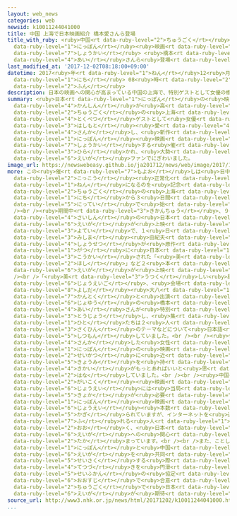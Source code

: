 ```yaml
---
layout: web_news
categories: web
newsid: k10011244041000
title: 中国 上海で日本映画紹介 橋本愛さんら登場
title_with_ruby: <ruby>中国<rt data-ruby-level="2">ちゅうごく</rt></ruby> <ruby>上海<rt data-ruby-level="8">しゃんはい</rt></ruby>で<ruby>日本<rt
  data-ruby-level="1">にっぽん</rt></ruby><ruby>映画<rt data-ruby-level="6">えいが</rt></ruby><ruby>紹介<rt
  data-ruby-level="7">しょうかい</rt></ruby> <ruby>橋本<rt data-ruby-level="3">はしもと</rt></ruby><ruby>愛<rt
  data-ruby-level="4">あい</rt></ruby>さんら<ruby>登場<rt data-ruby-level="3">とうじょう</rt></ruby>
last_modified_at: '2017-12-02T08:18:00+09:00'
datetime: 2017<ruby>年<rt data-ruby-level="1">ねん</rt></ruby>12<ruby>月<rt data-ruby-level="1">がつ</rt></ruby>02<ruby>日<rt
  data-ruby-level="1">にち</rt></ruby> 08<ruby>時<rt data-ruby-level="2">じ</rt></ruby>18<ruby>分<rt
  data-ruby-level="2">ふん</rt></ruby>
description: 日本の映画への関心が高まっている中国の上海で、特別ゲストとして女優の橋本愛さんが参加し、新作の日本映画を紹介する催しが開かれ、大勢の映画ファンでにぎわいました。
summary: <ruby>日本<rt data-ruby-level="1">にっぽん</rt></ruby>の<ruby>映画<rt data-ruby-level="6">えいが</rt></ruby>への<ruby>関心<rt
  data-ruby-level="4">かんしん</rt></ruby>が<ruby>高<rt data-ruby-level="2">たか</rt></ruby>まっている<ruby>中国<rt
  data-ruby-level="2">ちゅうごく</rt></ruby>の<ruby>上海<rt data-ruby-level="8">しゃんはい</rt></ruby>で、<ruby>特別<rt
  data-ruby-level="4">とくべつ</rt></ruby>ゲストとして<ruby>女優<rt data-ruby-level="6">じょゆう</rt></ruby>の<ruby>橋本<rt
  data-ruby-level="3">はしもと</rt></ruby><ruby>愛<rt data-ruby-level="4">あい</rt></ruby>さんが<ruby>参加<rt
  data-ruby-level="4">さんか</rt></ruby>し、<ruby>新作<rt data-ruby-level="2">しんさく</rt></ruby>の<ruby>日本<rt
  data-ruby-level="1">にっぽん</rt></ruby><ruby>映画<rt data-ruby-level="6">えいが</rt></ruby>を<ruby>紹介<rt
  data-ruby-level="7">しょうかい</rt></ruby>する<ruby>催<rt data-ruby-level="7">もよお</rt></ruby>しが<ruby>開<rt
  data-ruby-level="3">ひら</rt></ruby>かれ、<ruby>大勢<rt data-ruby-level="5">おおぜい</rt></ruby>の<ruby>映画<rt
  data-ruby-level="6">えいが</rt></ruby>ファンでにぎわいました。
image_url: https://newswebeasy.github.io/ja201712/news/web/image/2017/12/02/K10011244041_1712020916_1712020919_01_02.jpg
more: この<ruby>催<rt data-ruby-level="7">もよお</rt></ruby>しは<ruby>日中<rt data-ruby-level="1">にっちゅう</rt></ruby><ruby>国交<rt
  data-ruby-level="2">こっこう</rt></ruby><ruby>正常化<rt data-ruby-level="5">せいじょうか</rt></ruby>からことしで４５<ruby>年<rt
  data-ruby-level="1">ねん</rt></ruby>になるのを<ruby>記念<rt data-ruby-level="4">きねん</rt></ruby>して、<ruby>中国<rt
  data-ruby-level="2">ちゅうごく</rt></ruby>の<ruby>上海<rt data-ruby-level="8">しゃんはい</rt></ruby>で１<ruby>日<rt
  data-ruby-level="1">にち</rt></ruby>から３<ruby>日間<rt data-ruby-level="2">にちかん</rt></ruby>の<ruby>日程<rt
  data-ruby-level="5">にってい</rt></ruby>で<ruby>始<rt data-ruby-level="3">はじ</rt></ruby>まりました。<br
  /><br /><ruby>期間中<rt data-ruby-level="3">きかんちゅう</rt></ruby>、９<ruby>本<rt data-ruby-level="1">ほん</rt></ruby>の<ruby>最新<rt
  data-ruby-level="4">さいしん</rt></ruby>の<ruby>日本<rt data-ruby-level="1">にっぽん</rt></ruby><ruby>映画<rt
  data-ruby-level="6">えいが</rt></ruby>が<ruby>上映<rt data-ruby-level="6">じょうえい</rt></ruby>される<ruby>予定<rt
  data-ruby-level="3">よてい</rt></ruby>で、１<ruby>日<rt data-ruby-level="1">にち</rt></ruby>は<ruby>三島<rt
  data-ruby-level="3">みしま</rt></ruby><ruby>由紀夫<rt data-ruby-level="8">ゆきお</rt></ruby>の<ruby>小説<rt
  data-ruby-level="4">しょうせつ</rt></ruby>が<ruby>原作<rt data-ruby-level="2">げんさく</rt></ruby>で、ことし５<ruby>月<rt
  data-ruby-level="1">がつ</rt></ruby>に<ruby>日本<rt data-ruby-level="1">にっぽん</rt></ruby>で<ruby>公開<rt
  data-ruby-level="3">こうかい</rt></ruby>された「<ruby>美<rt data-ruby-level="3">うつく</rt></ruby>しい<ruby>星<rt
  data-ruby-level="2">ほし</rt></ruby>」など２<ruby>本<rt data-ruby-level="1">ほん</rt></ruby>の<ruby>映画<rt
  data-ruby-level="6">えいが</rt></ruby>が<ruby>上映<rt data-ruby-level="6">じょうえい</rt></ruby>されました。<br
  /><br />「<ruby>美<rt data-ruby-level="3">うつく</rt></ruby>しい<ruby>星<rt data-ruby-level="2">ほし</rt></ruby>」の<ruby>上映後<rt
  data-ruby-level="6">じょうえいご</rt></ruby>、<ruby>会場<rt data-ruby-level="2">かいじょう</rt></ruby>には<ruby>吉田<rt
  data-ruby-level="8">よしだ</rt></ruby><ruby>大八<rt data-ruby-level="1">だいはち</rt></ruby><ruby>監督<rt
  data-ruby-level="7">かんとく</rt></ruby>と<ruby>出演<rt data-ruby-level="5">しゅつえん</rt></ruby>した<ruby>女優<rt
  data-ruby-level="6">じょゆう</rt></ruby>の<ruby>橋本<rt data-ruby-level="3">はしもと</rt></ruby><ruby>愛<rt
  data-ruby-level="4">あい</rt></ruby>さんが<ruby>特別<rt data-ruby-level="4">とくべつ</rt></ruby>ゲストとして<ruby>登場<rt
  data-ruby-level="3">とうじょう</rt></ruby>し、<ruby>集<rt data-ruby-level="3">あつ</rt></ruby>まった<ruby>人<rt
  data-ruby-level="1">ひと</rt></ruby>たちは２<ruby>人<rt data-ruby-level="1">にん</rt></ruby>に<ruby>作品<rt
  data-ruby-level="3">さくひん</rt></ruby>のテーマなどについて<ruby>日本語<rt data-ruby-level="2">にほんご</rt></ruby>で<ruby>質問<rt
  data-ruby-level="5">しつもん</rt></ruby>していました。<br /><br /><ruby>催<rt data-ruby-level="7">もよお</rt></ruby>しに<ruby>参加<rt
  data-ruby-level="4">さんか</rt></ruby>した<ruby>女性<rt data-ruby-level="5">じょせい</rt></ruby>は「<ruby>日本<rt
  data-ruby-level="1">にっぽん</rt></ruby>の<ruby>映画<rt data-ruby-level="6">えいが</rt></ruby>はストーリーが<ruby>生活<rt
  data-ruby-level="2">せいかつ</rt></ruby>に<ruby>近<rt data-ruby-level="2">ちか</rt></ruby>いからおもしろくて、ずっと<ruby>興味<rt
  data-ruby-level="5">きょうみ</rt></ruby>を<ruby>持<rt data-ruby-level="3">も</rt></ruby>っています。これからこうした<ruby>機会<rt
  data-ruby-level="4">きかい</rt></ruby>がもっとあればいいと<ruby>思<rt data-ruby-level="2">おも</rt></ruby>います」と<ruby>話<rt
  data-ruby-level="2">はな</rt></ruby>していました。<br /><br /><ruby>中国<rt data-ruby-level="2">ちゅうごく</rt></ruby>では<ruby>外国<rt
  data-ruby-level="2">がいこく</rt></ruby><ruby>映画<rt data-ruby-level="6">えいが</rt></ruby>の<ruby>上映<rt
  data-ruby-level="6">じょうえい</rt></ruby>には<ruby>当局<rt data-ruby-level="3">とうきょく</rt></ruby>の<ruby>許可<rt
  data-ruby-level="5">きょか</rt></ruby>が<ruby>必要<rt data-ruby-level="4">ひつよう</rt></ruby>で、<ruby>日本<rt
  data-ruby-level="1">にっぽん</rt></ruby><ruby>映画<rt data-ruby-level="6">えいが</rt></ruby>の<ruby>上映<rt
  data-ruby-level="6">じょうえい</rt></ruby><ruby>本数<rt data-ruby-level="2">ほんすう</rt></ruby>も<ruby>限<rt
  data-ruby-level="5">かぎ</rt></ruby>られていますが、インターネットを<ruby>通<rt data-ruby-level="2">つう</rt></ruby>じて<ruby>触<rt
  data-ruby-level="7">ふ</rt></ruby>れる<ruby>人<rt data-ruby-level="1">ひと</rt></ruby>も<ruby>多<rt
  data-ruby-level="2">おお</rt></ruby>く、<ruby>日本<rt data-ruby-level="1">にっぽん</rt></ruby><ruby>映画<rt
  data-ruby-level="6">えいが</rt></ruby>への<ruby>関心<rt data-ruby-level="4">かんしん</rt></ruby>が<ruby>高<rt
  data-ruby-level="2">たか</rt></ruby>まっています。<br /><br />また、ことし９<ruby>月<rt data-ruby-level="1">がつ</rt></ruby>には<ruby>日本<rt
  data-ruby-level="1">にっぽん</rt></ruby>と<ruby>中国<rt data-ruby-level="2">ちゅうごく</rt></ruby>で<ruby>映画<rt
  data-ruby-level="6">えいが</rt></ruby>を<ruby>共同<rt data-ruby-level="4">きょうどう</rt></ruby><ruby>製作<rt
  data-ruby-level="5">せいさく</rt></ruby>する<ruby>際<rt data-ruby-level="5">さい</rt></ruby>の<ruby>手続<rt
  data-ruby-level="4">てつづ</rt></ruby>きを<ruby>円滑<rt data-ruby-level="7">えんかつ</rt></ruby>にするための<ruby>政府間<rt
  data-ruby-level="5">せいふかん</rt></ruby>の<ruby>協定<rt data-ruby-level="4">きょうてい</rt></ruby>が<ruby>大筋<rt
  data-ruby-level="6">おおすじ</rt></ruby>で<ruby>合意<rt data-ruby-level="3">ごうい</rt></ruby>され、<ruby>中国<rt
  data-ruby-level="2">ちゅうごく</rt></ruby>で<ruby>日本<rt data-ruby-level="1">にっぽん</rt></ruby><ruby>映画<rt
  data-ruby-level="6">えいが</rt></ruby>が<ruby>期待<rt data-ruby-level="3">きたい</rt></ruby>されています。
source_url: http://www3.nhk.or.jp/news/html/20171202/k10011244041000.html
...
```

